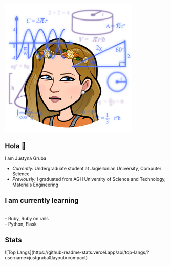![Banner Image](./bitmoji.png)
<h2> Hola 👋 </h2>

I am Justyna Gruba
- <i>Currently: </i> Undergraduate student at Jagiellonian University, Computer Science
- <i>Previously: </i> I graduated from AGH University of Science and Technology, Materials Engineering

<h2> I am currently learning </h2>
<br> - Ruby, Ruby on rails </br>
 - Python, Flask
<h2> Stats </h2>
![Top Langs](https://github-readme-stats.vercel.app/api/top-langs/?username=justgruba&layout=compact)
